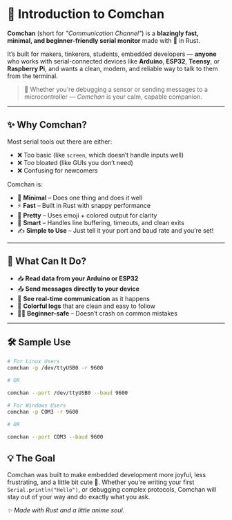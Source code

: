 # 📘 Introduction to Comchan

**Comchan** (short for *"Communication Channel"*) is a **blazingly fast, minimal, and beginner-friendly serial monitor** made with 💖 in Rust.

It’s built for makers, tinkerers, students, embedded developers — **anyone** who works with serial-connected devices like **Arduino**, **ESP32**, **Teensy**, or **Raspberry Pi**, and wants a clean, modern, and reliable way to talk to them from the terminal.

> 🚀 Whether you're debugging a sensor or sending messages to a microcontroller — *Comchan* is your calm, capable companion.

---

## ✨ Why Comchan?

Most serial tools out there are either:

- ❌ Too basic (like `screen`, which doesn’t handle inputs well)
- ❌ Too bloated (like GUIs you don’t need)
- ❌ Confusing for newcomers

Comchan is:

- 🧼 **Minimal** – Does one thing and does it well
- ⚡ **Fast** – Built in Rust with snappy performance
- 🎨 **Pretty** – Uses emoji + colored output for clarity
- 🧠 **Smart** – Handles line buffering, timeouts, and clean exits
- ✍️ **Simple to Use** – Just tell it your port and baud rate and you’re set!

---

## 🔧 What Can It Do?

- 📥 **Read data from your Arduino or ESP32**
- 📤 **Send messages directly to your device**
- 🧃 **See real-time communication** as it happens
- 🎨 **Colorful logs** that are clean and easy to follow
- 🙋‍♂️ **Beginner-safe** – Doesn’t crash on common mistakes

---

## 🛠 Sample Use

```bash
# For Linux Users 
comchan -p /dev/ttyUSB0 -r 9600

# OR 

comchan --port /dev/ttyUSB0 --baud 9600

# For Windows Users 
comchan -p COM3 -r 9600

# OR 

comchan --port COM3 --baud 9600
```

## 💡 The Goal

Comchan was built to make embedded development more joyful, less frustrating, and a little bit cute 🐣.
Whether you're writing your first `Serial.println("Hello")`, or debugging complex protocols, Comchan will stay out of your way and do exactly what you ask.

_✨ Made with Rust and a little anime soul._

